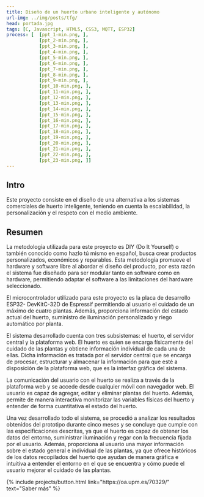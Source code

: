 ```yaml
---
title: Diseño de un huerto urbano inteligente y autónomo
url-img: ../img/posts/tfg/
head: portada.jpg
tags: [C, Javascript, HTML5, CSS3, MQTT, ESP32]
process: [  [ppt_1-min.png, ],
            [ppt_2-min.png, ],
            [ppt_3-min.png, ],
            [ppt_4-min.png, ],
            [ppt_5-min.png, ],
            [ppt_6-min.png, ],
            [ppt_7-min.png, ],
            [ppt_8-min.png, ],
            [ppt_9-min.png, ],
            [ppt_10-min.png, ],
            [ppt_11-min.png, ],
            [ppt_12-min.png, ],
            [ppt_13-min.png, ],
            [ppt_14-min.png, ],
            [ppt_15-min.png, ],
            [ppt_16-min.png, ],
            [ppt_17-min.png, ],
            [ppt_18-min.png, ],
            [ppt_19-min.png, ],
            [ppt_20-min.png, ],
            [ppt_21-min.png, ],
            [ppt_22-min.png, ],
            [ppt_23-min.png, ]] 
---
```


## Intro

Este proyecto consiste en el diseño de una alternativa a los sistemas comerciales de huerto inteligente, teniendo en cuenta la escalabilidad, la personalización y el respeto con el medio ambiente.

## Resumen

La metodología utilizada para este proyecto es DIY (Do It Yourself) o también
conocido como hazlo tú mismo en español, busca crear productos personalizados,
económicos y reparables. Esta metodología promueve el hardware y software libre al
abordar el diseño del producto, por esta razón el sistema fue diseñado para ser modular
tanto en software como en hardware, permitiendo adaptar el software a las limitaciones
del hardware seleccionado.

El microcontrolador utilizado para este proyecto es la placa de desarrollo ESP32-
DevKitC-32D de Espressif permitiendo al usuario el cuidado de un máximo de cuatro
plantas. Además, proporciona información del estado actual del huerto, suministro de
iluminación personalizado y riego automático por planta.

El sistema desarrollado cuenta con tres subsistemas: el huerto, el servidor central
y la plataforma web. El huerto es quien se encarga físicamente del cuidado de las plantas
y obtiene información individual de cada una de ellas. Dicha información es tratada por
el servidor central que se encarga de procesar, estructurar y almacenar la información
para que esté a disposición de la plataforma web, que es la interfaz gráfica del sistema.

La comunicación del usuario con el huerto se realiza a través de la plataforma web
y se accede desde cualquier móvil con navegador web. El usuario es capaz de agregar,
editar y eliminar plantas del huerto. Además, permite de manera interactiva monitorizar
las variables físicas del huerto y entender de forma cuantitativa el estado del huerto.

Una vez desarrollado todo el sistema, se procedió a analizar los resultados
obtenidos del prototipo durante cinco meses y se concluye que cumple con las
especificaciones descritas, ya que el huerto es capaz de obtener los datos del entorno,
suministrar iluminación y regar con la frecuencia fijada por el usuario. Además,
proporciona al usuario una mayor información sobre el estado general e individual de las
plantas, ya que ofrece históricos de los datos recopilados del huerto que ayudan de manera
gráfica e intuitiva a entender el entorno en el que se encuentra y cómo puede el usuario
mejorar el cuidado de las plantas.

<p class="text-center">
{% include projects/button.html link="https://oa.upm.es/70329/" text="Saber más" %}
</p>